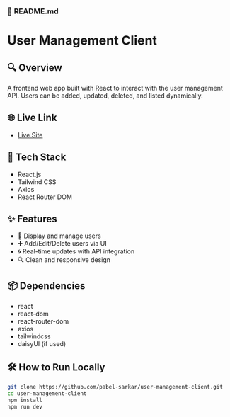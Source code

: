 ### 📄 **README.md**

# User Management Client

## 🔍 Overview
A frontend web app built with React to interact with the user management API. Users can be added, updated, deleted, and listed dynamically.

## 🌐 Live Link
- [Live Site](https://user-management-client.vercel.app)

## 🧰 Tech Stack
- React.js
- Tailwind CSS
- Axios
- React Router DOM

## ✨ Features
- 👥 Display and manage users
- ➕ Add/Edit/Delete users via UI
- 🌀 Real-time updates with API integration
- 🔍 Clean and responsive design

## 📦 Dependencies
- react
- react-dom
- react-router-dom
- axios
- tailwindcss
- daisyUI (if used)

## 🛠️ How to Run Locally

```bash
git clone https://github.com/pabel-sarkar/user-management-client.git
cd user-management-client
npm install
npm run dev

